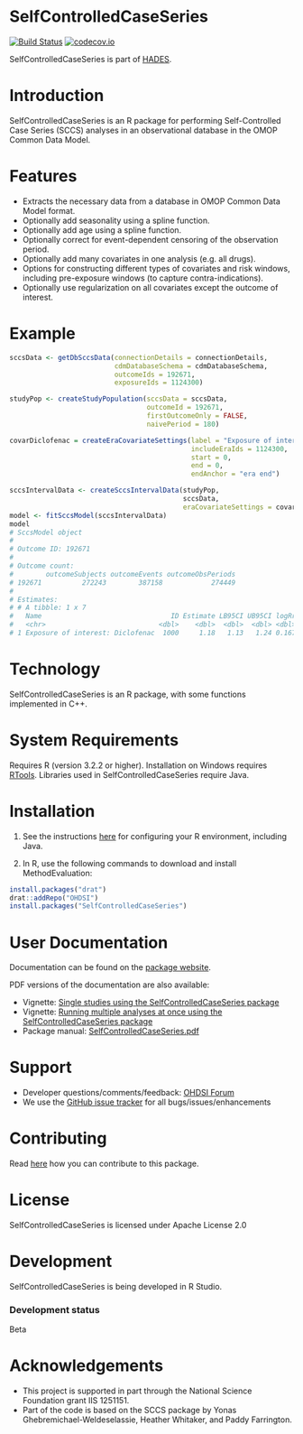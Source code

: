 SelfControlledCaseSeries
========================

[![Build Status](https://github.com/OHDSI/SelfControlledCaseSeries/workflows/R-CMD-check/badge.svg)](https://github.com/OHDSI/SelfControlledCaseSeries/actions?query=workflow%3AR-CMD-check)
[![codecov.io](https://codecov.io/github/OHDSI/SelfControlledCaseSeries/coverage.svg?branch=master)](https://codecov.io/github/OHDSI/SelfControlledCaseSeries?branch=master)

SelfControlledCaseSeries is part of [HADES](https://ohdsi.github.io/Hades).

Introduction
============
SelfControlledCaseSeries is an R package for performing Self-Controlled Case Series (SCCS) analyses in an observational database in the OMOP Common Data Model.

Features
========
- Extracts the necessary data from a database in OMOP Common Data Model format.
- Optionally add seasonality using a spline function.
- Optionally add age using a spline function.
- Optionally correct for event-dependent censoring of the observation period.
- Optionally add many covariates in one analysis (e.g. all drugs).
- Options for constructing different types of covariates and risk windows, including pre-exposure windows (to capture contra-indications).
- Optionally use regularization on all covariates except the outcome of interest.

Example
=======

```r
sccsData <- getDbSccsData(connectionDetails = connectionDetails,
                          cdmDatabaseSchema = cdmDatabaseSchema,
                          outcomeIds = 192671,
                          exposureIds = 1124300)

studyPop <- createStudyPopulation(sccsData = sccsData,
                                  outcomeId = 192671,
                                  firstOutcomeOnly = FALSE,
                                  naivePeriod = 180)

covarDiclofenac = createEraCovariateSettings(label = "Exposure of interest",
                                             includeEraIds = 1124300,
                                             start = 0,
                                             end = 0,
                                             endAnchor = "era end")

sccsIntervalData <- createSccsIntervalData(studyPop,
                                           sccsData,
                                           eraCovariateSettings = covarDiclofenac)
model <- fitSccsModel(sccsIntervalData)
model
# SccsModel object
# 
# Outcome ID: 192671
# 
# Outcome count:
#        outcomeSubjects outcomeEvents outcomeObsPeriods
# 192671          272243        387158            274449
# 
# Estimates:
# # A tibble: 1 x 7
#   Name                                ID Estimate LB95CI UB95CI logRr seLogRr
#   <chr>                            <dbl>    <dbl>  <dbl>  <dbl> <dbl>   <dbl>
# 1 Exposure of interest: Diclofenac  1000     1.18   1.13   1.24 0.167  0.0230
```

Technology
==========
SelfControlledCaseSeries is an R package, with some functions implemented in C++.

System Requirements
===================
Requires R (version 3.2.2 or higher). Installation on Windows requires [RTools](http://cran.r-project.org/bin/windows/Rtools/). Libraries used in SelfControlledCaseSeries require Java.

Installation
============

1. See the instructions [here](https://ohdsi.github.io/Hades/rSetup.html) for configuring your R environment, including Java.

2. In R, use the following commands to download and install MethodEvaluation:

  ```r
  install.packages("drat")
  drat::addRepo("OHDSI")
  install.packages("SelfControlledCaseSeries")
  ```

User Documentation
==================
Documentation can be found on the [package website](https://ohdsi.github.io/SelfControlledCaseSeries).

PDF versions of the documentation are also available:
* Vignette: [Single studies using the SelfControlledCaseSeries package](https://raw.githubusercontent.com/OHDSI/SelfControlledCaseSeries/master/inst/doc/SingleStudies.pdf)
* Vignette: [Running multiple analyses at once using the SelfControlledCaseSeries package](https://raw.githubusercontent.com/OHDSI/SelfControlledCaseSeries/master/inst/doc/MultipleAnalyses.pdf)
* Package manual: [SelfControlledCaseSeries.pdf](https://raw.githubusercontent.com/OHDSI/SelfControlledCaseSeries/master/extras/SelfControlledCaseSeries.pdf)

Support
=======
* Developer questions/comments/feedback: <a href="http://forums.ohdsi.org/c/developers">OHDSI Forum</a>
* We use the <a href="https://github.com/OHDSI/SelfControlledCaseSeries/issues">GitHub issue tracker</a> for all bugs/issues/enhancements

Contributing
============
Read [here](https://ohdsi.github.io/Hades/contribute.html) how you can contribute to this package.

License
=======
SelfControlledCaseSeries is licensed under Apache License 2.0

Development
===========
SelfControlledCaseSeries is being developed in R Studio.

### Development status

Beta

# Acknowledgements
- This project is supported in part through the National Science Foundation grant IIS 1251151.
- Part of the code is based on the SCCS package by Yonas Ghebremichael-Weldeselassie, Heather Whitaker, and Paddy Farrington.
